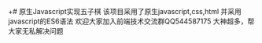 +# 原生Javascript实现五子棋
该项目采用了原生javascript,css,html
并采用javascript的ES6语法
欢迎大家加入前端技术交流群QQ544587175
大神超多，帮大家无私解决问题
